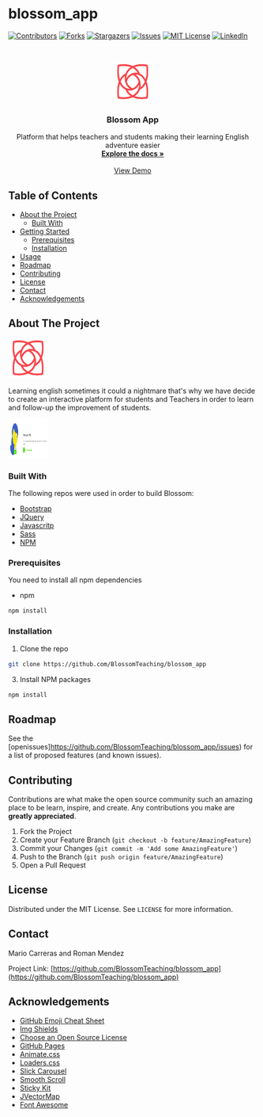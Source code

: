 # blossom_app

[![Contributors][contributors-shield]][contributors-url]
[![Forks][forks-shield]][forks-url]
[![Stargazers][stars-shield]][stars-url]
[![Issues][issues-shield]][issues-url]
[![MIT License][license-shield]][license-url]
[![LinkedIn][linkedin-shield]][linkedin-url]

<!-- PROJECT LOGO -->
<br />
<p align="center">
  <a href="https://github.com/BlossomTeaching/blossom_app">
    <img src="/public/images/blossom-logo.png" alt="Logo" width="80" height="80">
  </a>

  <h3 align="center">Blossom App</h3>

  <p align="center">
    Platform that helps teachers and students making their learning English adventure easier
    <br />
    <a href="https://github.com/BlossomTeaching/blossom_app"><strong>Explore the docs »</strong></a>
    <br />
    <br />
    <a href="https://blossomih.herokuapp.com/">View Demo</a>
    
  </p>
</p>

<!-- TABLE OF CONTENTS -->

## Table of Contents

- [About the Project](#about-the-project)
  - [Built With](#built-with)
- [Getting Started](#getting-started)
  - [Prerequisites](#prerequisites)
  - [Installation](#installation)
- [Usage](#usage)
- [Roadmap](#roadmap)
- [Contributing](#contributing)
- [License](#license)
- [Contact](#contact)
- [Acknowledgements](#acknowledgements)

<!-- ABOUT THE PROJECT -->

## About The Project

 <a href="https://github.com/BlossomTeaching/blossom_app">
    <img src="/public/images/blossom-logo.png" alt="Logo" width="80" height="80">
  </a>

Learning english sometimes it could a nightmare that's why we have decide to create an interactive platform for students and Teachers in order to learn and follow-up the improvement of students.

 <a href="https://github.com/BlossomTeaching/blossom_app">
    <img src="/public/images/blossom-demo.png" alt="Logo" width="80" height="80">
  </a>

### Built With

The following repos were used in order to build Blossom:

- [Bootstrap](https://getbootstrap.com)
- [JQuery](https://jquery.com)
- [Javascritp](https://developer.mozilla.org/es/docs/Web/JavaScript)
- [Sass](https://sass-lang.com/)
- [NPM](https://www.npmjs.com/)

### Prerequisites

You need to install all npm dependencies

- npm

```sh
npm install
```

### Installation

1. Clone the repo

```sh
git clone https://github.com/BlossomTeaching/blossom_app
```

3. Install NPM packages

```sh
npm install
```

<!-- ROADMAP -->

## Roadmap

See the [openissues]https://github.com/BlossomTeaching/blossom_app/issues) for a list of proposed features (and known issues).

<!-- CONTRIBUTING -->

## Contributing

Contributions are what make the open source community such an amazing place to be learn, inspire, and create. Any contributions you make are **greatly appreciated**.

1. Fork the Project
2. Create your Feature Branch (`git checkout -b feature/AmazingFeature`)
3. Commit your Changes (`git commit -m 'Add some AmazingFeature'`)
4. Push to the Branch (`git push origin feature/AmazingFeature`)
5. Open a Pull Request

<!-- LICENSE -->

## License

Distributed under the MIT License. See `LICENSE` for more information.

<!-- CONTACT -->

## Contact

Mario Carreras and Roman Mendez

Project Link: [https://github.com/BlossomTeaching/blossom_app](https://github.com/BlossomTeaching/blossom_app)

<!-- ACKNOWLEDGEMENTS -->

## Acknowledgements

- [GitHub Emoji Cheat Sheet](https://www.webpagefx.com/tools/emoji-cheat-sheet)
- [Img Shields](https://shields.io)
- [Choose an Open Source License](https://choosealicense.com)
- [GitHub Pages](https://pages.github.com)
- [Animate.css](https://daneden.github.io/animate.css)
- [Loaders.css](https://connoratherton.com/loaders)
- [Slick Carousel](https://kenwheeler.github.io/slick)
- [Smooth Scroll](https://github.com/cferdinandi/smooth-scroll)
- [Sticky Kit](http://leafo.net/sticky-kit)
- [JVectorMap](http://jvectormap.com)
- [Font Awesome](https://fontawesome.com)

<!-- MARKDOWN LINKS & IMAGES -->
<!-- https://www.markdownguide.org/basic-syntax/#reference-style-links -->

[contributors-shield]: https://img.shields.io/github/contributors/othneildrew/Best-README-Template.svg?style=flat-square
[contributors-url]: https://github.com/othneildrew/Best-README-Template/graphs/contributors
[forks-shield]: https://img.shields.io/github/forks/othneildrew/Best-README-Template.svg?style=flat-square
[forks-url]: https://github.com/othneildrew/Best-README-Template/network/members
[stars-shield]: https://img.shields.io/github/stars/othneildrew/Best-README-Template.svg?style=flat-square
[stars-url]: https://github.com/othneildrew/Best-README-Template/stargazers
[issues-shield]: https://img.shields.io/github/issues/othneildrew/Best-README-Template.svg?style=flat-square
[issues-url]: https://github.com/othneildrew/Best-README-Template/issues
[license-shield]: https://img.shields.io/github/license/othneildrew/Best-README-Template.svg?style=flat-square
[license-url]: https://github.com/othneildrew/Best-README-Template/blob/master/LICENSE.txt
[linkedin-shield]: https://img.shields.io/badge/-LinkedIn-black.svg?style=flat-square&logo=linkedin&colorB=555
[linkedin-url]: https://linkedin.com/in/othneildrew
[product-screenshot]: images/screenshot.png
